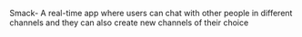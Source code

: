 
Smack- A real-time app where users can chat with other people in different channels and they can also create new channels of their choice

